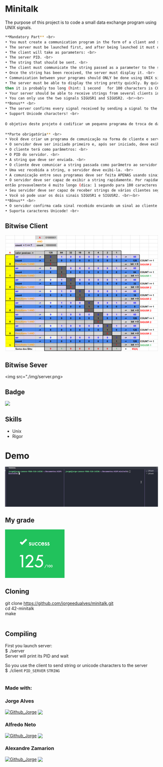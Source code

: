 # Minitalk

The purpose of this project is to code a small data exchange program using UNIX signals. <br>

```bash
**Mandatory Part** <br>
• You must create a communication program in the form of a client and server. <br> 
• The server must be launched first, and after being launched it must display its PID. <br>
• The client will take as parameters: <br>
• The server PID. <br>
• The string that should be sent. <br>
• The client must communicate the string passed as a parameter to the server. <br>
• Once the string has been received, the server must display it. <br>
• Communication between your programs should ONLY be done using UNIX signals. <br>
• The server must be able to display the string pretty quickly. By quickly we mean that if you think it is too long, <br>
then it is probably too long (hint: 1 second   for 100 characters is COLOSSAL) <br>
• Your server should be able to receive strings from several clients in a row, without needing to be restarted. <br>
• You can only use the two signals SIGUSR1 and SIGUSR2. <br><br>
**Bonus** <br>
• The server confirms every signal received by sending a signal to the client. <br>
• Support Unicode characters! <br>

O objetivo deste projeto é codificar um pequeno programa de troca de dados usando sinais UNIX. <br>

**Parte obrigatória** <br>
• Você deve criar um programa de comunicação na forma de cliente e servidor. <br>
• O servidor deve ser iniciado primeiro e, após ser iniciado, deve exibir seu PID. <br>
• O cliente terá como parâmetros: <br>
• O PID do servidor. <br>
• A string que deve ser enviada. <br>
• O cliente deve comunicar a string passada como parâmetro ao servidor. <br>
• Uma vez recebida a string, o servidor deve exibi-la. <br>
• A comunicação entre seus programas deve ser feita APENAS usando sinais UNIX. <br>
• O servidor deve ser capaz de exibir a string rapidamente. Por rapidamente queremos dizer que se você acha que é muito longo, <br>
então provavelmente é muito longo (dica: 1 segundo para 100 caracteres é COLOSSAL) <br>
• Seu servidor deve ser capaz de receber strings de vários clientes seguidos, sem precisar ser reiniciado. <br>
• Você só pode usar os dois sinais SIGUSR1 e SIGUSR2. <br><br>
**Bônus** <br>
• O servidor confirma cada sinal recebido enviando um sinal ao cliente. <br>
• Suporta caracteres Unicode! <br>
```

## Bitwise Client
<img src="./img/client.png">

## Bitwise Sever
<img src="./img/server.png>

## Badge
<img src="./img/minitalk.png">

## Skills
- Unix
- Rigor

# Demo
<img src= "img/minitalk.gif">

## My grade
<img src="./img/score.png">

## Cloning

git clone https://github.com/jorgeedualves/minitalk.git <br>
cd 42-minitalk <br>
make <br><br>

## Compiling

First you launch server: <br>
$ ./server <br>
Server will print its PID and wait <br>

So you use the client to send string or unicode characters to the server <br>
$ ./client `PID_SERVER` `STRING` <br><br>


### Made with: <br/>
### Jorge Alves
<div style="display: inline_block">
 <a href="https://github.com/jorgeedualves/jorgeedualves" target="_blank"><img align="center" alt="Github_Jorge" height="30" width="30" src="https://cdn-icons-png.flaticon.com/128/1051/1051275.png" target="_blank"></a>
 <a href="https://www.linkedin.com/in/jorge-eduardo-alves-094b4331/" target="_blank"><img align="center"src="https://img.shields.io/badge/-LinkedIn-%230077B5?style=for-the-badge&logo=linkedin&logoColor=white" target="_blank"></a> 
</div>

### Alfredo Neto
<div style="display: inline_block">
 <a href="https://github.com/Alfredo-Neto" target="_blank"><img align="center" alt="Github_Jorge" height="30" width="30" src="https://cdn-icons-png.flaticon.com/128/1051/1051275.png" target="_blank"></a>
 <a href="https://www.linkedin.com/in/alfredo-neto-a2515814b/" target="_blank"><img align="center"src="https://img.shields.io/badge/-LinkedIn-%230077B5?style=for-the-badge&logo=linkedin&logoColor=white" target="_blank"></a> 
</div>

### Alexandre Zamarion
<div style="display: inline_block">
 <a href="https://github.com/alezamarion" target="_blank"><img align="center" alt="Github_Jorge" height="30" width="30" src="https://cdn-icons-png.flaticon.com/128/1051/1051275.png" target="_blank"></a>
 <a href="https://www.linkedin.com/in/alexandre-zamarion-cepeda-a3766323a/" target="_blank"><img align="center"src="https://img.shields.io/badge/-LinkedIn-%230077B5?style=for-the-badge&logo=linkedin&logoColor=white" target="_blank"></a> 
</div>
